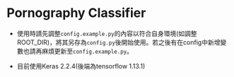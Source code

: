 
# Pornography Classifier

- 使用時請先調整`config.example.py`的內容以符合自身環境(如調整ROOT_DIR)，將其另存為`config.py`後開始使用。若之後有在config中新增變數也請再麻煩更新至`config.example.py`。

- 目前使用Keras 2.2.4(後端為tensorflow 1.13.1)